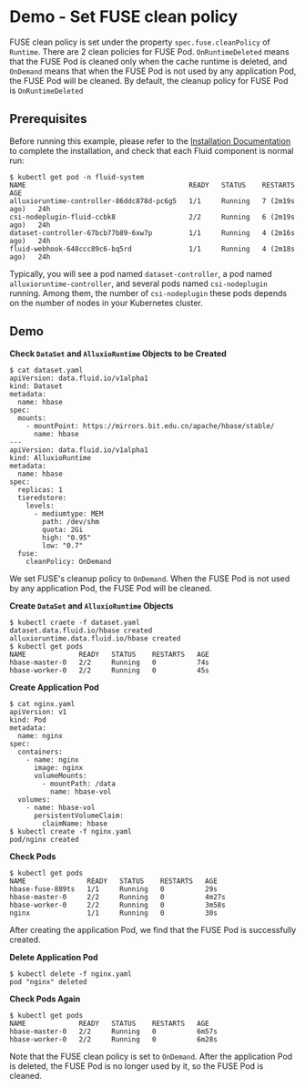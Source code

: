 # Demo - Set FUSE clean policy

FUSE clean policy is set under the property `spec.fuse.cleanPolicy` of `Runtime`. There are 2 clean policies for FUSE Pod. `OnRuntimeDeleted` means that the FUSE Pod is cleaned only when the cache runtime is deleted, and `OnDemand` means that when the FUSE Pod is not used by any application Pod, the FUSE Pod will be cleaned.
By default, the cleanup policy for FUSE Pod is `OnRuntimeDeleted` 

## Prerequisites

Before running this example, please refer to the [Installation Documentation](https://github.com/fluid-cloudnative/fluid/blob/master/docs/en/userguide/install.md) to complete the installation, and check that each Fluid component is normal run:

```shell
$ kubectl get pod -n fluid-system
NAME                                        READY   STATUS    RESTARTS        AGE
alluxioruntime-controller-86ddc878d-pc6g5   1/1     Running   7 (2m19s ago)   24h
csi-nodeplugin-fluid-ccbk8                  2/2     Running   6 (2m19s ago)   24h
dataset-controller-67bcb77b89-6xw7p         1/1     Running   4 (2m16s ago)   24h
fluid-webhook-648ccc89c6-bq5rd              1/1     Running   4 (2m18s ago)   24h
```

Typically, you will see a pod named `dataset-controller`, a pod named `alluxioruntime-controller`, and several pods named `csi-nodeplugin` running. Among them, the number of `csi-nodeplugin` these pods depends on the number of nodes in your Kubernetes cluster.

## Demo

**Check `DataSet` and `AlluxioRuntime` Objects to be Created**
```shell
$ cat dataset.yaml
apiVersion: data.fluid.io/v1alpha1
kind: Dataset
metadata:
  name: hbase
spec:
  mounts:
    - mountPoint: https://mirrors.bit.edu.cn/apache/hbase/stable/
      name: hbase
---
apiVersion: data.fluid.io/v1alpha1
kind: AlluxioRuntime
metadata:
  name: hbase
spec:
  replicas: 1
  tieredstore:
    levels:
      - mediumtype: MEM
        path: /dev/shm
        quota: 2Gi
        high: "0.95"
        low: "0.7"
  fuse:
    cleanPolicy: OnDemand
```
We set FUSE's cleanup policy to `OnDemand`. When the FUSE Pod is not used by any application Pod, the FUSE Pod will be cleaned.

**Create `DataSet` and `AlluxioRuntime` Objects**
```shell
$ kubectl craete -f dataset.yaml
dataset.data.fluid.io/hbase created
alluxioruntime.data.fluid.io/hbase created
$ kubectl get pods
NAME             READY   STATUS    RESTARTS   AGE
hbase-master-0   2/2     Running   0          74s
hbase-worker-0   2/2     Running   0          45s
```

**Create Application Pod**
```shell
$ cat nginx.yaml
apiVersion: v1
kind: Pod
metadata:
  name: nginx
spec:
  containers:
    - name: nginx
      image: nginx
      volumeMounts:
        - mountPath: /data
          name: hbase-vol
  volumes:
    - name: hbase-vol
      persistentVolumeClaim:
        claimName: hbase
$ kubectl create -f nginx.yaml
pod/nginx created
```

**Check Pods**
```shell
$ kubectl get pods
NAME               READY   STATUS    RESTARTS   AGE
hbase-fuse-889ts   1/1     Running   0          29s
hbase-master-0     2/2     Running   0          4m27s
hbase-worker-0     2/2     Running   0          3m58s
nginx              1/1     Running   0          30s
```
After creating the application Pod, we find that the FUSE Pod is successfully created.

**Delete Application Pod**
```shell
$ kubectl delete -f nginx.yaml
pod "nginx" deleted
```

**Check Pods Again**    
```shell
$ kubectl get pods
NAME             READY   STATUS    RESTARTS   AGE
hbase-master-0   2/2     Running   0          6m57s
hbase-worker-0   2/2     Running   0          6m28s
```
Note that the FUSE clean policy is set to `OnDemand`. After the application Pod is deleted, the FUSE Pod is no longer used by it, so the FUSE Pod is cleaned.
